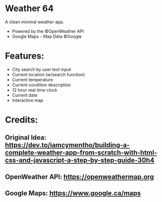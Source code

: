 # Weather 64
A clean minimal weather app.

<ul>
  <li>Powered by the ©OpenWeather API</li>
  <li>Google Maps - Map Data ©Google</li>
</ul>

# Features:
<ul>
  <li>City search by user text input</li>
  <li>Current location (w/search function)</li>
  <li>Current temperature</li>
  <li>Current condition description</li>
  <li>12 hour real time clock</li>
  <li>Current date</li>
  <li>Interactive map</li>
</ul>

# Credits:

## Original Idea: https://dev.to/iamcymentho/building-a-complete-weather-app-from-scratch-with-html-css-and-javascript-a-step-by-step-guide-30h4
## OpenWeather API: https://openweathermap.org
## Google Maps: https://www.google.ca/maps
